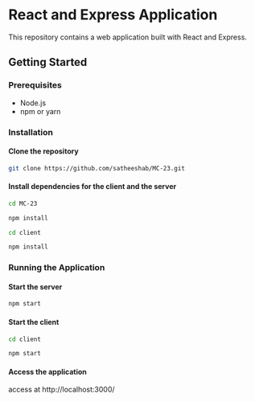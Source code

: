 # React and Express Application
This repository contains a web application built with React and Express.

## Getting Started

### Prerequisites
- Node.js
- npm or yarn

### Installation

#### Clone the repository

``` bash
git clone https://github.com/satheeshab/MC-23.git
```

#### Install dependencies for the client and the server

``` bash
cd MC-23

npm install  

cd client  

npm install 
```

### Running the Application

#### Start the server  

``` bash
npm start
```  

#### Start the client  

``` bash
cd client

npm start 
```  

#### Access the application 
access at http://localhost:3000/  